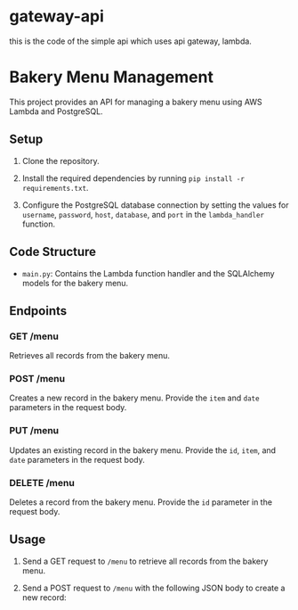# gateway-api
this is the code of the simple api which uses api gateway, lambda.

# Bakery Menu Management

This project provides an API for managing a bakery menu using AWS Lambda and PostgreSQL.

## Setup

1. Clone the repository.

2. Install the required dependencies by running `pip install -r requirements.txt`.

3. Configure the PostgreSQL database connection by setting the values for `username`, `password`, `host`, `database`, and `port` in the `lambda_handler` function.

## Code Structure

- `main.py`: Contains the Lambda function handler and the SQLAlchemy models for the bakery menu.

## Endpoints

### GET /menu

Retrieves all records from the bakery menu.

### POST /menu

Creates a new record in the bakery menu. Provide the `item` and `date` parameters in the request body.

### PUT /menu

Updates an existing record in the bakery menu. Provide the `id`, `item`, and `date` parameters in the request body.

### DELETE /menu

Deletes a record from the bakery menu. Provide the `id` parameter in the request body.

## Usage

1. Send a GET request to `/menu` to retrieve all records from the bakery menu.

2. Send a POST request to `/menu` with the following JSON body to create a new record:
